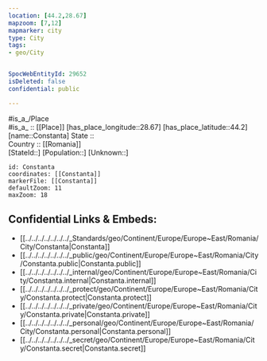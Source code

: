 ```yaml
---
location: [44.2,28.67] 
mapzoom: [7,12] 
mapmarker: city 
type: City
tags:
- geo/City


SpocWebEntityId: 29652
isDeleted: false
confidential: public

---
```

#is_a_/Place  
#is_a_ :: [[Place]] 
[has_place_longitude::28.67] 
[has_place_latitude::44.2] 
[name::Constanta] 
State ::  
Country :: [[Romania]]  
[StateId::] 
[Population::] 
[Unknown::] 


```leaflet
id: Constanta
coordinates: [[Constanta]] 
markerFile: [[Constanta]] 
defaultZoom: 11 
maxZoom: 18
```


## Confidential Links & Embeds: 
- [[../../../../../../../_Standards/geo/Continent/Europe/Europe~East/Romania/City/Constanta|Constanta]] 
- [[../../../../../../../_public/geo/Continent/Europe/Europe~East/Romania/City/Constanta.public|Constanta.public]] 
- [[../../../../../../../_internal/geo/Continent/Europe/Europe~East/Romania/City/Constanta.internal|Constanta.internal]] 
- [[../../../../../../../_protect/geo/Continent/Europe/Europe~East/Romania/City/Constanta.protect|Constanta.protect]] 
- [[../../../../../../../_private/geo/Continent/Europe/Europe~East/Romania/City/Constanta.private|Constanta.private]] 
- [[../../../../../../../_personal/geo/Continent/Europe/Europe~East/Romania/City/Constanta.personal|Constanta.personal]] 
- [[../../../../../../../_secret/geo/Continent/Europe/Europe~East/Romania/City/Constanta.secret|Constanta.secret]] 
